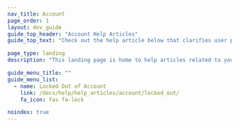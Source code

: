 ```yaml
---
nav_title: Account
page_order: 1
layout: dev_guide
guide_top_header: "Account Help Articles"
guide_top_text: "Check out the help article below that clarifies user permissions. <br> Looking for more information about your Braze account and dashboard administration? Read up on our articles in the <a href='/docs/user_guide/administrative/'>Administration</a> section!"

page_type: landing
description: "This landing page is home to help articles related to your Braze account."

guide_menu_title: ""
guide_menu_list:
  - name: Locked Out of Account
    link: /docs/help/help_articles/account/locked_out/
    fa_icon: fas fa-lock

noindex: true
---
```

